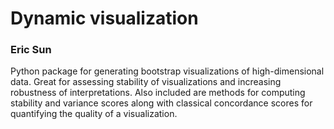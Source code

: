 # Dynamic visualization

### Eric Sun

Python package for generating bootstrap visualizations of high-dimensional data. Great for assessing stability of visualizations and increasing robustness of interpretations. Also included are methods for computing stability and variance scores along with classical concordance scores for quantifying the quality of a visualization.

